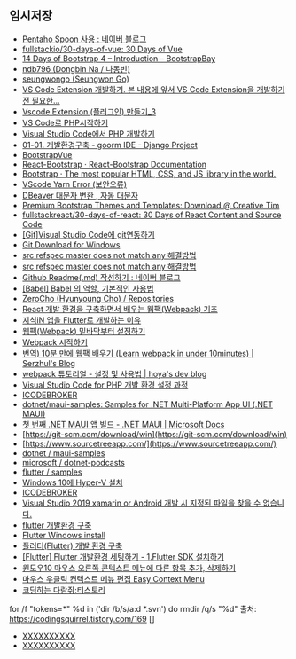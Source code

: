 

## 임시저장
- [Pentaho Spoon 사용 : 네이버 블로그](https://m.blog.naver.com/PostView.naver?isHttpsRedirect=true&blogId=suin2_91&logNo=221519804682)
- [fullstackio/30-days-of-vue: 30 Days of Vue](https://github.com/fullstackio/30-days-of-vue)
- [14 Days of Bootstrap 4 – Introduction – BootstrapBay](https://bootstrapbay.com/blog/14-days-bootstrap-4/)
- [ndb796 (Dongbin Na / 나동빈)](https://github.com/ndb796)
- [seungwongo (Seungwon Go)](https://github.com/seungwongo)
- [VS Code Extension 개발하기. 본 내용에 앞서 VS Code Extension을 개발하기 전 필요한…](https://medium.com/frontend-developers/vs-code-extension-%EA%B0%9C%EB%B0%9C%ED%95%98%EA%B8%B0-ae933343d2b5)
- [Vscode Extension (플러그인) 만들기_3](https://kdinner.tistory.com/8?category=308458)
- [VS Code로 PHP시작하기](https://velog.io/@jiyoonoh-dev/VS-Code%EB%A1%9C-PHP%EC%8B%9C%EC%9E%91%ED%95%98%EA%B8%B0)
- [Visual Studio Code에서 PHP 개발하기](https://lordofkangs.tistory.com/m/41)
- [01-01. 개발환경구축 - goorm IDE - Django Project](https://wikidocs.net/110794)
- [BootstrapVue](https://bootstrap-vue.org/)
- [React-Bootstrap · React-Bootstrap Documentation](https://react-bootstrap.github.io/)
- [Bootstrap · The most popular HTML, CSS, and JS library in the world.](https://getbootstrap.com/)
- [VScode Yarn Error (보안오류)](https://velog.io/@ainochi95/VScode-Yarn-Error-%EB%B3%B4%EC%95%88%EC%98%A4%EB%A5%98)
- [DBeaver 대문자 변환 , 자동 대문자](https://jin2rang.tistory.com/m/entry/DBeaver-%EB%8C%80%EB%AC%B8%EC%9E%90-%EB%B3%80%ED%99%98-%EC%9E%90%EB%8F%99-%EB%8C%80%EB%AC%B8%EC%9E%90)
- [Premium Bootstrap Themes and Templates: Download @ Creative Tim](https://www.creative-tim.com/)
- [fullstackreact/30-days-of-react: 30 Days of React Content and Source Code](https://github.com/fullstackreact/30-days-of-react)
- [[Git]Visual Studio Code에 git연동하기](https://earth-95.tistory.com/87)
- [Git Download for Windows](https://git-scm.com/download/win)
- [src refspec master does not match any 해결방법](https://velog.io/@kimiszero/github-src-refspec-master-does-not-match-any-%ED%95%B4%EA%B2%B0%EB%B0%A9%EB%B2%95)
- [src refspec master does not match any 해결방법](https://velog.io/@kimiszero/github-src-refspec-master-does-not-match-any-%ED%95%B4%EA%B2%B0%EB%B0%A9%EB%B2%95)
- [Github Readme(.md) 작성하기 : 네이버 블로그](https://m.blog.naver.com/PostView.naver?blogId=tpgns8488&logNo=220933430056&proxyReferer=)
- [[Babel] Babel 의 역할, 기본적인 사용법](https://javacpro.tistory.com/m/77)
- [ZeroCho (Hyunyoung Cho) / Repositories](https://github.com/ZeroCho?before=Y3Vyc29yOnYyOpK5MjAxNi0wMi0yMFQwMTowMzo0OSswOTowMM4DGvO0&tab=repositories)
- [React 개발 환경을 구축하면서 배우는 웹팩(Webpack) 기초](https://velog.io/@jeff0720/React-%EA%B0%9C%EB%B0%9C-%ED%99%98%EA%B2%BD%EC%9D%84-%EA%B5%AC%EC%B6%95%ED%95%98%EB%A9%B4%EC%84%9C-%EB%B0%B0%EC%9A%B0%EB%8A%94-Webpack-%EA%B8%B0%EC%B4%88)
- [지식iN 앱을 Flutter로 개발하는 이유](https://d2.naver.com/helloworld/3384599)
- [웹팩(Webpack) 밑바닥부터 설정하기](https://365kim.tistory.com/35)
- [Webpack 시작하기](https://velog.io/@decody/Webpack-%EC%84%A4%EC%A0%95)
- [번역) 10분 만에 웹팩 배우기 (Learn webpack in under 10minutes) | Serzhul's Blog](https://serzhul.io/JavaScript/learn-webpack-in-under-10minutes/)
- [webpack 튜토리얼 - 설정 및 사용법 | hoya's dev blog](https://hoya-kim.github.io/2021/08/27/webpack-tutorial/)
- [Visual Studio Code for PHP 개발 환경 설정 과정](https://tsblog.simulz.kr/m/1093)
- [ICODEBROKER](https://icodebroker.tistory.com)
- [dotnet/maui-samples: Samples for .NET Multi-Platform App UI (.NET MAUI)](https://github.com/dotnet/maui-samples)
- [첫 번째 .NET MAUI 앱 빌드 - .NET MAUI | Microsoft Docs](https://docs.microsoft.com/ko-kr/dotnet/maui/get-started/first-app?pivots=devices-android)
- [https://git-scm.com/download/win](https://git-scm.com/download/win)
- [https://www.sourcetreeapp.com/](https://www.sourcetreeapp.com/)
- [dotnet / maui-samples](https://github.com/dotnet/maui-samples)
- [microsoft / dotnet-podcasts](https://github.com/microsoft/dotnet-podcasts)
- [flutter / samples](https://github.com/flutter/samples)
- [Windows 10에 Hyper-V 설치](https://docs.microsoft.com/ko-kr/virtualization/hyper-v-on-windows/quick-start/enable-hyper-v)
- [ICODEBROKER](https://icodebroker.tistory.com/)
- [Visual Studio 2019 xamarin or Android 개발 시 지정된 파일을 찾을 수 없습니다.](https://developercommunity.visualstudio.com/t/visual-studio-2019-xamarin-or-android-%E1%84%80%E1%85%A2%E1%84%87%E1%85%A1%E1%86%AF-%E1%84%89%E1%85%B5-%E1%84%8C%E1%85%B5%E1%84%8C/1270632)
- [flutter 개발환경 구축](https://bluemoonworld.tistory.com/4)
- [Flutter Windows install](https://docs.flutter.dev/get-started/install/windows)
- [플러터(Flutter) 개발 환경 구축](https://brunch.co.kr/@mystoryg/114)
- [[Flutter] Flutter 개발환경 세팅하기 - 1.Flutter SDK 설치하기](https://devkingdom.tistory.com/188)
- [원도우10 마우스 오른쪽 콘텍스트 메뉴에 다른 항목 추가, 삭제하기](https://zkim0115.tistory.com/610)
- [마우스 우클릭 컨텍스트 메뉴 편집 Easy Context Menu](https://itons.net/%EB%A7%88%EC%9A%B0%EC%8A%A4-%EC%9A%B0%ED%81%B4%EB%A6%AD-%EC%BB%A8%ED%85%8D%EC%8A%A4%ED%8A%B8-%EB%A9%94%EB%89%B4-%ED%8E%B8%EC%A7%91-easy-context-menu/)
- [코딩하는 다람쥐:티스토리](https://codingsquirrel.tistory.com/169)

for /f "tokens=*" %d in ('dir /b/s/a:d *.svn') do rmdir /q/s "%d"
출처: https://codingsquirrel.tistory.com/169 []

- [XXXXXXXXXX](YYYYYYYYYY)
- [XXXXXXXXXX](YYYYYYYYYY)



